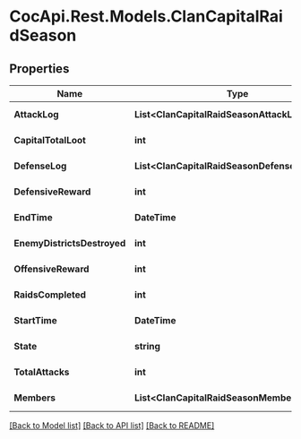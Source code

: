 # CocApi.Rest.Models.ClanCapitalRaidSeason

## Properties

Name | Type | Description | Notes
------------ | ------------- | ------------- | -------------
**AttackLog** | **List&lt;ClanCapitalRaidSeasonAttackLogEntry&gt;** |  | [optional] [readonly] 
**CapitalTotalLoot** | **int** |  | [optional] [readonly] 
**DefenseLog** | **List&lt;ClanCapitalRaidSeasonDefenseLogEntry&gt;** |  | [optional] [readonly] 
**DefensiveReward** | **int** |  | [optional] [readonly] 
**EndTime** | **DateTime** |  | [optional] [readonly] 
**EnemyDistrictsDestroyed** | **int** |  | [optional] [readonly] 
**OffensiveReward** | **int** |  | [optional] [readonly] 
**RaidsCompleted** | **int** |  | [optional] [readonly] 
**StartTime** | **DateTime** |  | [optional] [readonly] 
**State** | **string** |  | [optional] [readonly] 
**TotalAttacks** | **int** |  | [optional] [readonly] 
**Members** | **List&lt;ClanCapitalRaidSeasonMember&gt;** |  | [optional] [readonly] 

[[Back to Model list]](../../README.md#documentation-for-models) [[Back to API list]](../../README.md#documentation-for-api-endpoints) [[Back to README]](../../README.md)

